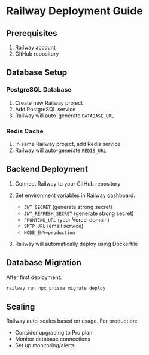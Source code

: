 # Railway Deployment Guide

## Prerequisites
1. Railway account
2. GitHub repository

## Database Setup

### PostgreSQL Database
1. Create new Railway project
2. Add PostgreSQL service
3. Railway will auto-generate `DATABASE_URL`

### Redis Cache
1. In same Railway project, add Redis service
2. Railway will auto-generate `REDIS_URL`

## Backend Deployment
1. Connect Railway to your GitHub repository
2. Set environment variables in Railway dashboard:
   - `JWT_SECRET` (generate strong secret)
   - `JWT_REFRESH_SECRET` (generate strong secret) 
   - `FRONTEND_URL` (your Vercel domain)
   - `SMTP_URL` (email service)
   - `NODE_ENV=production`

3. Railway will automatically deploy using Dockerfile

## Database Migration
After first deployment:
```bash
railway run npx prisma migrate deploy
```

## Scaling
Railway auto-scales based on usage. For production:
- Consider upgrading to Pro plan
- Monitor database connections
- Set up monitoring/alerts